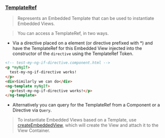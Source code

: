 ### [TemplateRef](https://angular.io/api/core/TemplateRef)
> Represents an Embedded Template that can be used to instantiate Embedded Views.

> You can access a TemplateRef, in two ways. 
* Via a directive placed on a <ng-template> element (or directive prefixed with *) and have the TemplateRef for this Embedded View injected into the constructor of the `directive` using the TemplateRef Token. 
```html
<!-- test-my-ng-if-directive.component.html -->
<p *myNgIf>
  test-my-ng-if-directive works!
</p>
<div>Similarly we can do</div>
<ng-template myNgIf>
  <p>test-my-ng-if-directive works!</p>
</ng-template>
```

* Alternatively you can query for the TemplateRef from a Component or a Directive via `Query`.

> To instantiate Embedded Views based on a Template, use [createEmbeddedView](./createEmbeddedView.md), which will create the View and attach it to the View Container.
